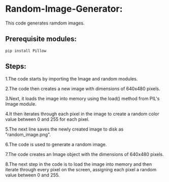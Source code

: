 # Random-Image-Generator:
This code generates ramdom images.

## Prerequisite modules:
`` pip install Pillow ``

## Steps:
 1.The code starts by importing the Image and random modules.
 
 2.The code then creates a new image with dimensions of 640x480 pixels.
 
 3.Next, it loads the image into memory using the load() method from PIL's Image module.
 
 4.It then iterates through each pixel in the image to create a random color value between 0 and 255 for each pixel.
 
 5.The next line saves the newly created image to disk as "random_image.png".
 
 6.The code is used to generate a random image.
 
 7.The code creates an Image object with the dimensions of 640x480 pixels.
 
 8.The next step in the code is to load the image into memory and then iterate through every pixel on the screen, assigning each pixel a random value between 0 and 255.
